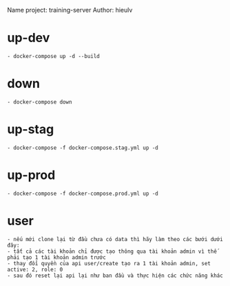 Name project: training-server
Author: hieulv

# up-dev
    - docker-compose up -d --build
# down
    - docker-compose down
# up-stag
    - docker-compose -f docker-compose.stag.yml up -d
# up-prod
    - docker-compose -f docker-compose.prod.yml up -d

# user
    - nếu mới clone lại từ đầu chưa có data thì hãy làm theo các bưới dưới đây:
    - tất cả các tài khoản chỉ được tạo thông qua tài khoản admin vì thế phải tạo 1 tài khoản admin trước
    - thay đổi quyền của api user/create tạo ra 1 tài khoản admin, set active: 2, role: 0
    - sau đó reset lại api lại như ban đầu và thực hiện các chức năng khác
